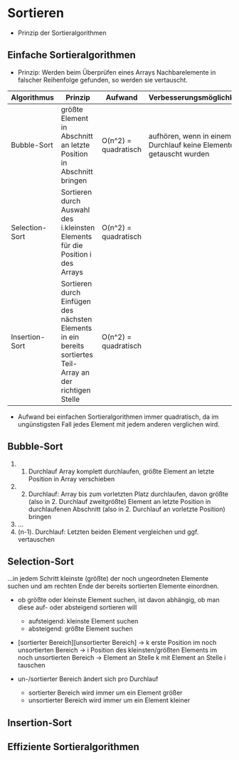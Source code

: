 # Sortieren

- Prinzip der Sortieralgorithmen


## Einfache Sortieralgorithmen

- Prinzip: Werden beim Überprüfen eines Arrays Nachbarelemente in falscher Reihenfolge gefunden, so werden sie vertauscht.

| Algorithmus    | Prinzip                                                                                                        | Aufwand              | Verbesserungsmöglichkeiten                                         |
|----------------|----------------------------------------------------------------------------------------------------------------|----------------------|--------------------------------------------------------------------|
| Bubble-Sort    | größte Element in Abschnitt an letzte Position in Abschnitt bringen                                            | O(n^2) = quadratisch | aufhören, wenn in einem Durchlauf keine Elemente getauscht wurden  |
| Selection-Sort | Sortieren durch Auswahl des i.kleinsten Elements für die Position i des Arrays                                 | O(n^2) = quadratisch |                                                                    |
| Insertion-Sort | Sortieren durch Einfügen des nächsten Elements in ein bereits sortiertes Teil-Array an der richtigen Stelle    | O(n^2) = quadratisch |                                                                    |

- Aufwand bei einfachen Sortieralgorithmen immer quadratisch, da im ungünstigsten Fall jedes Element mit jedem anderen verglichen wird.

## Bubble-Sort

1. 1. Durchlauf Array komplett durchlaufen, größte Element an letzte Position in Array verschieben
2. 2. Durchlauf: Array bis zum vorletzten Platz durchlaufen, davon größte (also in 2. Durchlauf zweitgrößte) Element an letzte Position in durchlaufenen Abschnitt (also in 2. Durchlauf an vorletzte Position) bringen
3. ...
4. (n-1). Durchlauf: Letzten beiden Element vergleichen und ggf. vertauschen

## Selection-Sort

...in jedem Schritt kleinste (größte) der noch ungeordneten Elemente suchen und am rechten Ende der bereits sortierten Elemente einordnen.

- ob größte oder kleinste Element suchen, ist davon abhängig, ob man diese auf- oder absteigend sortieren will
  - aufsteigend: kleinste Element suchen
  - absteigend: größte Element suchen

- [sortierter Bereich][unsortierter Bereich]
  -> k erste Position im noch unsortierten Bereich
  -> i Position des kleinsten/größten Elements im noch unsortierten Bereich
  -> Element an Stelle k mit Element an Stelle i tauschen
- un-/sortierter Bereich ändert sich pro Durchlauf
  - sortierter Bereich wird immer um ein Element größer
  - unsortierter Bereich wird immer um ein Element kleiner

## Insertion-Sort

## Effiziente Sortieralgorithmen
